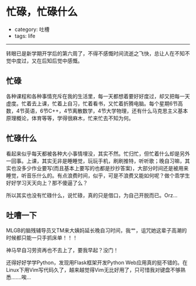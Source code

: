 # 忙碌，忙碌什么
- category: 吐槽
- tags: life

---

转眼已是新学期开学后的第六周了，不得不感慨时间流逝之飞快，总让人在不知不觉中度过，又在后知后觉中感慨。

## 忙碌

各种课程和各种事情充斥在我的生活里，每一天都想着要好好度过，却又把每一天虚度。忙着去上课，忙着上自习，忙着看书，又忙着折腾电脑。每个星期6节高数，4节英语，6节C++，4节离散数学，4节大学物理，还有什么马克思主义基本原理概论，体育等等，学得很麻木，忙来忙去不知为何。

## 忙碌什么

看起来似乎每天都被各种大小事情埋没，其实不然。忙归忙，但忙着什么却是另外一回事。上课，其实无非是睡睡觉，玩玩手机，刷刷推特，听听歌；晚自习嘛，其实也没多少作业要写(而且基本上要写的也都是抄抄答案)，大部分时间还是被用来睡觉，听音乐什么的。有点浪费时间，似乎，可是不浪费又能如何呢？做个乖学生好好学习天天向上？那不傻逼了么？

所以其实也没有忙碌什么，说忙碌，真的只是借口，为自己开脱而已。Orz...

## 吐嘈一下

MLGB的脑残辅导员又TM来大姨妈延长晚自习时间，我艹，诅咒她这辈子高潮的时候都只能一只手抓床单！！！

神马早自习劳资再也不去上了，要我早起？没门！

还得好好学学Python，发现用Flask框架开发Python Web应用真的挺不错的。在Linux下用Vim写代码久了，越来越觉得Vim无比好用了，只可惜我对键盘不够熟悉.......唉...